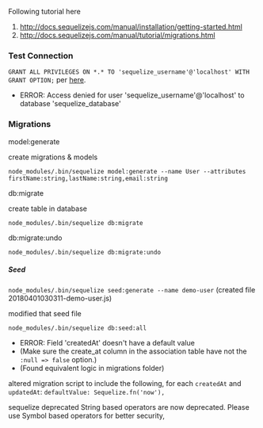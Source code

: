 Following tutorial here

1. http://docs.sequelizejs.com/manual/installation/getting-started.html
1. http://docs.sequelizejs.com/manual/tutorial/migrations.html


### Test Connection

`GRANT ALL PRIVILEGES ON *.* TO 'sequelize_username'@'localhost' WITH GRANT OPTION;` per [here](https://dev.mysql.com/doc/refman/5.5/en/adding-users.html).

* ERROR: Access denied for user 'sequelize_username'@'localhost' to database 'sequelize_database'


### Migrations

model:generate

create migrations & models

`node_modules/.bin/sequelize model:generate --name User --attributes firstName:string,lastName:string,email:string`



db:migrate

create table in database

`node_modules/.bin/sequelize db:migrate`


db:migrate:undo

`node_modules/.bin/sequelize db:migrate:undo`


##### Seed
`node_modules/.bin/sequelize seed:generate --name demo-user`
(created file 20180401030311-demo-user.js)

modified that seed file

`node_modules/.bin/sequelize db:seed:all`

* ERROR: Field 'createdAt' doesn't have a default value
* (Make sure the create_at column in the association table have not the `:null => false` option.)
* (Found equivalent logic in migrations folder)

altered migration script to include the following, for each `createdAt` and `updatedAt`:
    `defaultValue: Sequelize.fn('now'),`









sequelize deprecated String based operators are now deprecated. Please use Symbol based operators for better
 security,
